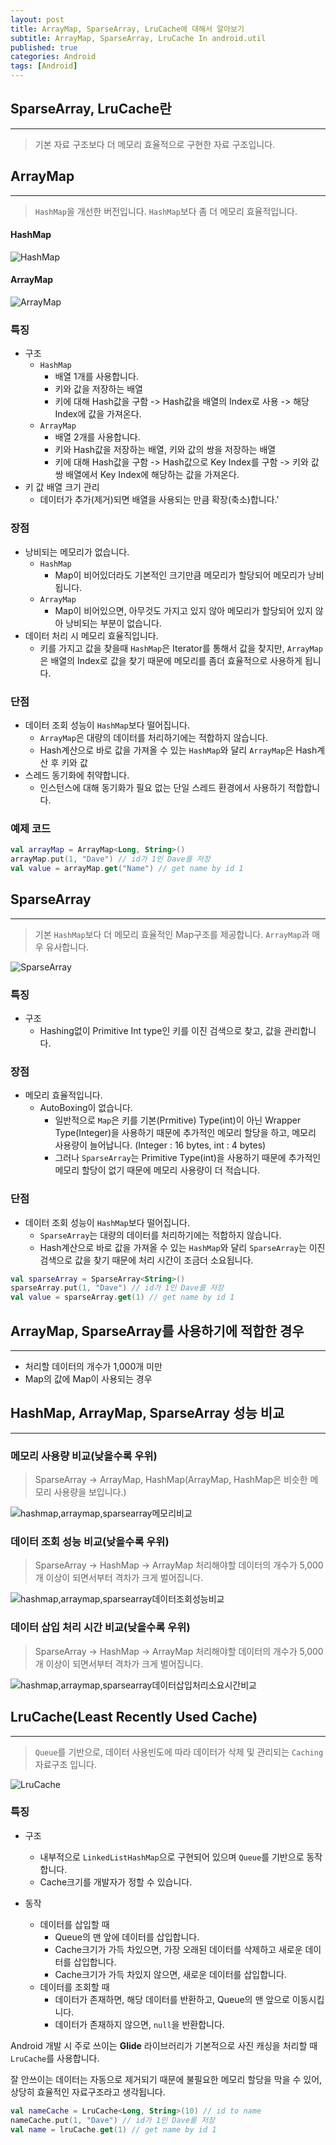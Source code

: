 ```yaml
---
layout: post
title: ArrayMap, SparseArray, LruCache에 대해서 알아보기
subtitle: ArrayMap, SparseArray, LruCache In android.util
published: true
categories: Android
tags: [Android]
---
```


## SparseArray, LruCache란
---
> 기본 자료 구조보다 더 메모리 효율적으로 구현한 자료 구조입니다.


## ArrayMap
---
> `HashMap`을 개선한 버전입니다. `HashMap`보다 좀 더 메모리 효율적입니다.

#### HashMap

![HashMap](https://github.com/pknujsp/BestWeather/assets/48265129/6d640467-4eae-4c6c-9756-ac2056fb2947)

#### ArrayMap

![ArrayMap](https://github.com/pknujsp/BestWeather/assets/48265129/7419a527-6fe5-4bdb-973d-3f5554002198)


### 특징

- 구조
  - `HashMap`
    - 배열 1개를 사용합니다.
    - 키와 값을 저장하는 배열
    - 키에 대해 Hash값을 구함 -> Hash값을 배열의 Index로 사용 -> 해당 Index에 값을 가져온다.
  - `ArrayMap`
    - 배열 2개를 사용합니다.
    - 키와 Hash값을 저장하는 배열, 키와 값의 쌍을 저장하는 배열
    - 키에 대해 Hash값을 구함 -> Hash값으로 Key Index를 구함 -> 키와 값 쌍 배열에서 Key Index에 해당하는 값을 가져온다. 
- 키 값 배열 크기 관리
  - 데이터가 추가(제거)되면 배열을 사용되는 만큼 확장(축소)합니다.'


### 장점

- 낭비되는 메모리가 없습니다.
  - `HashMap`
    - Map이 비어있더라도 기본적인 크기만큼 메모리가 할당되어 메모리가 낭비됩니다.
  - `ArrayMap`
    - Map이 비어있으면, 아무것도 가지고 있지 않아 메모리가 할당되어 있지 않아 낭비되는 부분이 없습니다.
- 데이터 처리 시 메모리 효율직입니다.
  - 키를 가지고 값을 찾을때 `HashMap`은 Iterator를 통해서 값을 찾지만, `ArrayMap`은 배열의 Index로 값을 찾기 때문에 메모리를 좀더 효율적으로 사용하게 됩니다.

### 단점

- 데이터 조회 성능이 `HashMap`보다 떨어집니다.
  - `ArrayMap`은 대량의 데이터를 처리하기에는 적합하지 않습니다.
  - Hash계산으로 바로 값을 가져올 수 있는 `HashMap`와 달리 `ArrayMap`은 Hash계산 후 키와 값
- 스레드 동기화에 취약합니다.
  - 인스턴스에 대해 동기화가 필요 없는 단일 스레드 환경에서 사용하기 적합합니다.

### 예제 코드

```kotlin
val arrayMap = ArrayMap<Long, String>()
arrayMap.put(1, "Dave") // id가 1인 Dave를 저장
val value = arrayMap.get("Name") // get name by id 1
```

## SparseArray
---
> 기본 `HashMap`보다 더 메모리 효율적인 Map구조를 제공합니다. `ArrayMap`과 매우 유사합니다.

![SparseArray](https://github.com/pknujsp/KSealedBinding/assets/48265129/78fe36b4-d539-4712-b70f-469d10105c04)


### 특징

- 구조
  - Hashing없이 Primitive Int type인 키를 이진 검색으로 찾고, 값을 관리합니다.

### 장점

- 메모리 효율적입니다.
  - AutoBoxing이 없습니다.
    - 일반적으로 `Map`은 키를 기본(Prmitive) Type(int)이 아닌 Wrapper Type(Integer)을 사용하기 때문에 추가적인 메모리 할당을 하고, 메모리 사용량이 늘어납니다. (Integer : 16 bytes, int : 4 bytes)
    - 그러나 `SparseArray`는 Primitive Type(int)을 사용하기 때문에 추가적인 메모리 할당이 없기 때문에 메모리 사용량이 더 적습니다.


### 단점

- 데이터 조회 성능이 `HashMap`보다 떨어집니다.
  - `SparseArray`는 대량의 데이터를 처리하기에는 적합하지 않습니다.
  - Hash계산으로 바로 값을 가져올 수 있는 `HashMap`와 달리 `SparseArray`는 이진 검색으로 값을 찾기 때문에 처리 시간이 조금더 소요됩니다.


```kotlin
val sparseArray = SparseArray<String>()
sparseArray.put(1, "Dave") // id가 1인 Dave를 저장
val value = sparseArray.get(1) // get name by id 1
```


## ArrayMap, SparseArray를 사용하기에 적합한 경우
---

- 처리할 데이터의 개수가 1,000개 미만
- Map의 값에 Map이 사용되는 경우


## HashMap, ArrayMap, SparseArray 성능 비교
---

### 메모리 사용량 비교(낮을수록 우위)

> SparseArray -> ArrayMap, HashMap(ArrayMap, HashMap은 비슷한 메모리 사용량을 보입니다.)


![hashmap,arraymap,sparsearray메모리비교](https://github.com/pknujsp/KSealedBinding/assets/48265129/60ed8b49-51a9-4052-9bd6-8e1ffe78f41a)

### 데이터 조회 성능 비교(낮을수록 우위)

> SparseArray -> HashMap -> ArrayMap 처리해야할 데이터의 개수가 5,000개 이상이 되면서부터 격차가 크게 벌어집니다.


![hashmap,arraymap,sparsearray데이터조회성능비교](https://github.com/pknujsp/KSealedBinding/assets/48265129/e17ac0e9-c313-4cd2-bc15-8f8626a4f4fc)

### 데이터 삽입 처리 시간 비교(낮을수록 우위)

> SparseArray -> HashMap -> ArrayMap 처리해야할 데이터의 개수가 5,000개 이상이 되면서부터 격차가 크게 벌어집니다.


![hashmap,arraymap,sparsearray데이터삽입처리소요시간비교](https://github.com/pknujsp/KSealedBinding/assets/48265129/f7f6beb8-86d0-46c5-adc7-7d0b1e680853)


## LruCache(Least Recently Used Cache)
---

> `Queue`를 기반으로, 데이터 사용빈도에 따라 데이터가 삭제 및 관리되는 `Caching` 자료구조 입니다.

![LruCache](https://github.com/pknujsp/KSealedBinding/assets/48265129/c52d9c6a-2e4b-41ee-8270-e817492212e1)

### 특징

- 구조
  - 내부적으로 `LinkedListHashMap`으로 구현되어 있으며 `Queue`를 기반으로 동작합니다.
  - Cache크기를 개발자가 정할 수 있습니다.

- 동작
  - 데이터를 삽입할 때
    - Queue의 맨 앞에 데이터를 삽입합니다.
    - Cache크기가 가득 차있으면, 가장 오래된 데이터를 삭제하고 새로운 데이터를 삽입합니다.
    - Cache크기가 가득 차있지 않으면, 새로운 데이터를 삽입합니다.
  - 데이터를 조회할 때
    - 데이터가 존재하면, 해당 데이터를 반환하고, Queue의 맨 앞으로 이동시킵니다.
    - 데이터가 존재하지 않으면, `null`을 반환합니다.


Android 개발 시 주로 쓰이는 **Glide** 라이브러리가 기본적으로 사진 캐싱을 처리할 때 `LruCache`를 사용합니다.

잘 안쓰이는 데이터는 자동으로 제거되기 때문에 불필요한 메모리 할당을 막을 수 있어, 상당히 효율적인 자료구조라고 생각됩니다.

```kotlin
val nameCache = LruCache<Long, String>(10) // id to name
nameCache.put(1, "Dave") // id가 1인 Dave를 저장
val name = lruCache.get(1) // get name by id 1
```